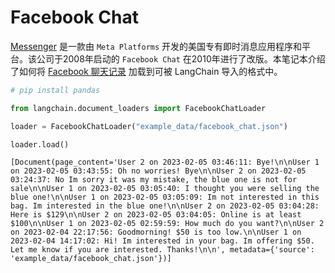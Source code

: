 # Facebook Chat
[Messenger](https://en.wikipedia.org/wiki/Messenger_(software)) 是一款由 `Meta Platforms` 开发的美国专有即时消息应用程序和平台。该公司于2008年启动的 `Facebook Chat` 在2010年进行了改版。本笔记本介绍了如何将 [Facebook 聊天记录](https://www.facebook.com/business/help/1646890868956360) 加载到可被 LangChain 导入的格式中。
```python
# pip install pandas
```
```python
from langchain.document_loaders import FacebookChatLoader
```
```python
loader = FacebookChatLoader("example_data/facebook_chat.json")
```
```python
loader.load()
```


    [Document(page_content='User 2 on 2023-02-05 03:46:11: Bye!\n\nUser 1 on 2023-02-05 03:43:55: Oh no worries! Bye\n\nUser 2 on 2023-02-05 03:24:37: No Im sorry it was my mistake, the blue one is not for sale\n\nUser 1 on 2023-02-05 03:05:40: I thought you were selling the blue one!\n\nUser 1 on 2023-02-05 03:05:09: Im not interested in this bag. Im interested in the blue one!\n\nUser 2 on 2023-02-05 03:04:28: Here is $129\n\nUser 2 on 2023-02-05 03:04:05: Online is at least $100\n\nUser 1 on 2023-02-05 02:59:59: How much do you want?\n\nUser 2 on 2023-02-04 22:17:56: Goodmorning! $50 is too low.\n\nUser 1 on 2023-02-04 14:17:02: Hi! Im interested in your bag. Im offering $50. Let me know if you are interested. Thanks!\n\n', metadata={'source': 'example_data/facebook_chat.json'})]


